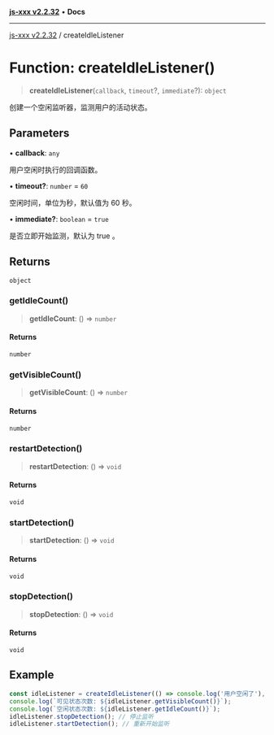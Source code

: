 [**js-xxx v2.2.32**](../README.md) • **Docs**

***

[js-xxx v2.2.32](../README.md) / createIdleListener

# Function: createIdleListener()

> **createIdleListener**(`callback`, `timeout`?, `immediate`?): `object`

创建一个空闲监听器，监测用户的活动状态。

## Parameters

• **callback**: `any`

用户空闲时执行的回调函数。

• **timeout?**: `number` = `60`

空闲时间，单位为秒，默认值为 60 秒。

• **immediate?**: `boolean` = `true`

是否立即开始监测，默认为 true 。

## Returns

`object`

### getIdleCount()

> **getIdleCount**: () => `number`

#### Returns

`number`

### getVisibleCount()

> **getVisibleCount**: () => `number`

#### Returns

`number`

### restartDetection()

> **restartDetection**: () => `void`

#### Returns

`void`

### startDetection()

> **startDetection**: () => `void`

#### Returns

`void`

### stopDetection()

> **stopDetection**: () => `void`

#### Returns

`void`

## Example

```ts
const idleListener = createIdleListener(() => console.log('用户空闲了'), 15, true); // 15 秒超时
console.log(`可见状态次数: ${idleListener.getVisibleCount()}`);
console.log(`空闲状态次数: ${idleListener.getIdleCount()}`);
idleListener.stopDetection(); // 停止监听
idleListener.startDetection(); // 重新开始监听
```
